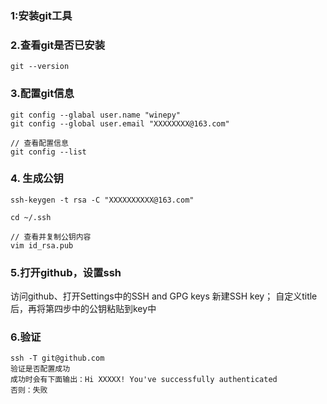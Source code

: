 ### 1:安装git工具

### 2.查看git是否已安装

```
git --version
```

### 3.配置git信息

```
git config --glabal user.name "winepy"
git config --global user.email "XXXXXXXX@163.com"

// 查看配置信息
git config --list
```

### 4. 生成公钥

```
ssh-keygen -t rsa -C "XXXXXXXXXX@163.com"

cd ~/.ssh

// 查看并复制公钥内容
vim id_rsa.pub
```

### 5.打开github，设置ssh

访问github、打开Settings中的SSH and GPG keys
新建SSH key；
自定义title后，再将第四步中的公钥粘贴到key中


### 6.验证

```
ssh -T git@github.com
验证是否配置成功
成功时会有下面输出：Hi XXXXX! You've successfully authenticated
否则：失败
```
